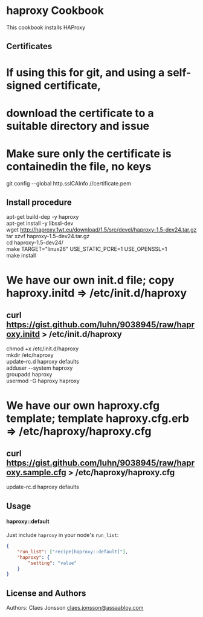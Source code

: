 haproxy Cookbook
===============
This cookbook installs HAProxy


Certificates
------------

# If using this for git, and using a self-signed certificate,
# download the certificate to a suitable directory and issue
# Make sure only the certificate is containedin the file, no keys

git config --global http.sslCAInfo /<path to pem>/certificate.pem


Install procedure
-----------------

apt-get build-dep -y haproxy  
apt-get install -y libssl-dev  
wget http://haproxy.1wt.eu/download/1.5/src/devel/haproxy-1.5-dev24.tar.gz  
tar xzvf haproxy-1.5-dev24.tar.gz  
cd haproxy-1.5-dev24/  
make TARGET="linux26" USE_STATIC_PCRE=1 USE_OPENSSL=1  
make install

# We have our own init.d file; copy haproxy.initd => /etc/init.d/haproxy
## curl https://gist.github.com/luhn/9038945/raw/haproxy.initd > /etc/init.d/haproxy  

chmod +x /etc/init.d/haproxy  
mkdir /etc/haproxy  
update-rc.d haproxy defaults  
adduser --system haproxy  
groupadd haproxy  
usermod -G haproxy haproxy  

# We have our own haproxy.cfg template; template haproxy.cfg.erb => /etc/haproxy/haproxy.cfg
## curl https://gist.github.com/luhn/9038945/raw/haproxy.sample.cfg > /etc/haproxy/haproxy.cfg  

update-rc.d haproxy defaults


Usage
-----
#### haproxy::default
Just include `haproxy` in your node's `run_list`:



```json
{
	"run_list": ["recipe[haproxy::default]"],
  	"haproxy": {
    	"setting": "value"
  	}
}
```

License and Authors
-------------------
Authors: Claes Jonsson claes.jonsson@assaabloy.com
